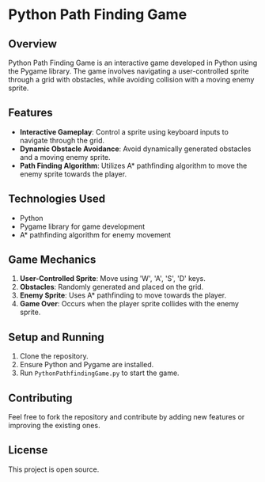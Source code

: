 # Python Path Finding Game

## Overview
Python Path Finding Game is an interactive game developed in Python using the Pygame library. The game involves navigating a user-controlled sprite through a grid with obstacles, while avoiding collision with a moving enemy sprite.

## Features
- **Interactive Gameplay**: Control a sprite using keyboard inputs to navigate through the grid.
- **Dynamic Obstacle Avoidance**: Avoid dynamically generated obstacles and a moving enemy sprite.
- **Path Finding Algorithm**: Utilizes A* pathfinding algorithm to move the enemy sprite towards the player.

## Technologies Used
- Python
- Pygame library for game development
- A* pathfinding algorithm for enemy movement

## Game Mechanics
1. **User-Controlled Sprite**: Move using 'W', 'A', 'S', 'D' keys.
2. **Obstacles**: Randomly generated and placed on the grid.
3. **Enemy Sprite**: Uses A* pathfinding to move towards the player.
4. **Game Over**: Occurs when the player sprite collides with the enemy sprite.

## Setup and Running
1. Clone the repository.
2. Ensure Python and Pygame are installed.
3. Run `PythonPathfindingGame.py` to start the game.

## Contributing
Feel free to fork the repository and contribute by adding new features or improving the existing ones.

## License
This project is open source.
